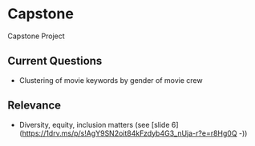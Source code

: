 # Capstone
Capstone Project 

## Current Questions
* Clustering of movie keywords by gender of movie crew

## Relevance
* Diversity, equity, inclusion matters (see [slide 6](https://1drv.ms/p/s!AgY9SN2oit84kFzdyb4G3_nUja-r?e=r8Hg0Q -))

